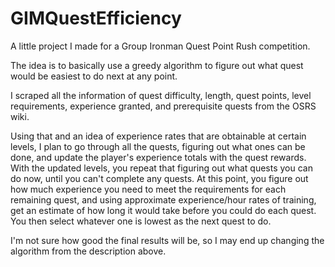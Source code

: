 # GIMQuestEfficiency

A little project I made for a Group Ironman Quest Point Rush competition.

The idea is to basically use a greedy algorithm to figure out what quest would be easiest to do next at any point.

I scraped all the information of quest difficulty, length, quest points, level requirements, experience granted, and prerequisite quests from the OSRS wiki.

Using that and an idea of experience rates that are obtainable at certain levels, I plan to go through all the quests, figuring out what ones can be done, and update the player's experience totals with the quest rewards.
With the updated levels, you repeat that figuring out what quests you can do now, until you can't complete any quests.
At this point, you figure out how much experience you need to meet the requirements for each remaining quest, and using approximate experience/hour rates of training, get an estimate of how long it would take before you could do each quest. You then select whatever one is lowest as the next quest to do.

I'm not sure how good the final results will be, so I may end up changing the algorithm from the description above. 
